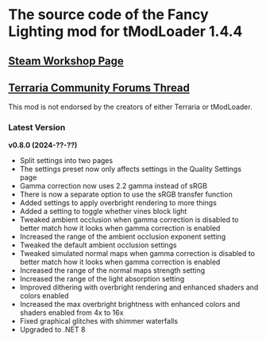 ﻿# The source code of the Fancy Lighting mod for tModLoader 1.4.4

## [Steam Workshop Page](https://steamcommunity.com/sharedfiles/filedetails/?id=2822950837)
## [Terraria Community Forums Thread](https://forums.terraria.org/index.php?threads/fancy-lighting-mod.113067/)

This mod is not endorsed by the creators of either Terraria or tModLoader.

### Latest Version

**v0.8.0 (2024-??-??)**
- Split settings into two pages
- The settings preset now only affects settings in the Quality Settings page
- Gamma correction now uses 2.2 gamma instead of sRGB
- There is now a separate option to use the sRGB transfer function
- Added settings to apply overbright rendering to more things
- Added a setting to toggle whether vines block light
- Tweaked ambient occlusion when gamma correction is disabled to better match how it looks when gamma correction is enabled
- Increased the range of the ambient occlusion exponent setting
- Tweaked the default ambient occlusion settings
- Tweaked simulated normal maps when gamma correction is disabled to better match how it looks when gamma correction is enabled
- Increased the range of the normal maps strength setting
- Increased the range of the light absorption setting
- Improved dithering with overbright rendering and enhanced shaders and colors enabled
- Increased the max overbright brightness with enhanced colors and shaders enabled from 4x to 16x
- Fixed graphical glitches with shimmer waterfalls
- Upgraded to .NET 8